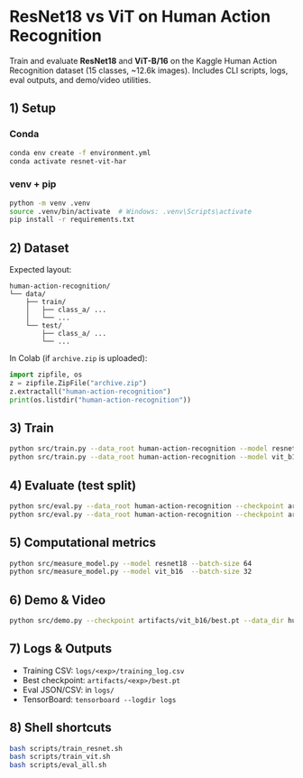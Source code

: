 
# ResNet18 vs ViT on Human Action Recognition

Train and evaluate **ResNet18** and **ViT-B/16** on the Kaggle Human Action Recognition dataset (15 classes, ~12.6k images).
Includes CLI scripts, logs, eval outputs, and demo/video utilities.

## 1) Setup

### Conda
```bash
conda env create -f environment.yml
conda activate resnet-vit-har
```

### venv + pip
```bash
python -m venv .venv
source .venv/bin/activate  # Windows: .venv\Scripts\activate
pip install -r requirements.txt
```

## 2) Dataset

Expected layout:
```
human-action-recognition/
└── data/
    ├── train/
    │   ├── class_a/ ...
    │   └── ...
    └── test/
        ├── class_a/ ...
        └── ...
```

In Colab (if `archive.zip` is uploaded):
```python
import zipfile, os
z = zipfile.ZipFile("archive.zip")
z.extractall("human-action-recognition")
print(os.listdir("human-action-recognition"))
```

## 3) Train
```bash
python src/train.py --data_root human-action-recognition --model resnet18 --epochs 15 --batch-size 64 --precision fp16 --logdir logs --outdir artifacts/resnet18
python src/train.py --data_root human-action-recognition --model vit_b16  --epochs 15 --batch-size 32 --precision fp16 --lr 5e-5 --weight-decay 0.05 --logdir logs --outdir artifacts/vit_b16
```

## 4) Evaluate (test split)
```bash
python src/eval.py --data_root human-action-recognition --checkpoint artifacts/resnet18/best.pt --split test --out logs/resnet18_test_metrics.json
python src/eval.py --data_root human-action-recognition --checkpoint artifacts/vit_b16/best.pt  --split test --out logs/vit_b16_test_metrics.json
```

## 5) Computational metrics
```bash
python src/measure_model.py --model resnet18 --batch-size 64
python src/measure_model.py --model vit_b16  --batch-size 32
```

## 6) Demo & Video
```bash
python src/demo.py --checkpoint artifacts/vit_b16/best.pt --data_dir human-action-recognition/data/test --num 60 --make_video demo_out.mp4
```

## 7) Logs & Outputs
- Training CSV: `logs/<exp>/training_log.csv`
- Best checkpoint: `artifacts/<exp>/best.pt`
- Eval JSON/CSV: in `logs/`
- TensorBoard: `tensorboard --logdir logs`

## 8) Shell shortcuts
```bash
bash scripts/train_resnet.sh
bash scripts/train_vit.sh
bash scripts/eval_all.sh
```
